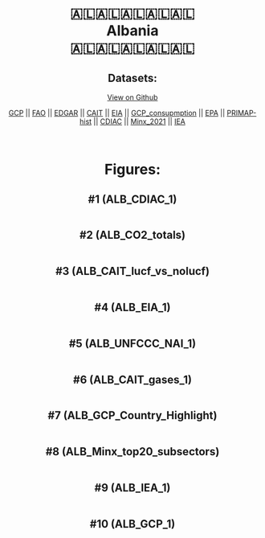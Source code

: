 
<center>
<h1 align="center">
🇦🇱🇦🇱🇦🇱🇦🇱🇦🇱
<br>
Albania
<br>
🇦🇱🇦🇱🇦🇱🇦🇱🇦🇱
</h1>
<h2>Datasets:</h2>
<p><a href="https://github.com/dquintani/GreenhouseData/tree/master/country_data/ALB_Albania/data">View on Github</a>
<br></p><p><a href="data/ALB_GCP.csv">GCP</a> || <a href="data/ALB_FAO.csv">FAO</a> || <a href="data/ALB_EDGAR.csv">EDGAR</a> || <a href="data/ALB_CAIT.csv">CAIT</a> || <a href="data/ALB_EIA.csv">EIA</a> || <a href="data/ALB_GCP_consupmption.csv">GCP_consupmption</a> || <a href="data/ALB_EPA.csv">EPA</a> || <a href="data/ALB_PRIMAP-hist.csv">PRIMAP-hist</a> || <a href="data/ALB_CDIAC.csv">CDIAC</a> || <a href="data/ALB_Minx_2021.csv">Minx_2021</a> || <a href="data/ALB_IEA.csv">IEA</a></p><p><br></p>
<h1>Figures:</h1><h2>#1 (ALB_CDIAC_1)</h2>
<p><img alt="" src="figures/ALB_CDIAC_1.png" /></p><h2>#2 (ALB_CO2_totals)</h2>
<p><img alt="" src="figures/ALB_CO2_totals.png" /></p><h2>#3 (ALB_CAIT_lucf_vs_nolucf)</h2>
<p><img alt="" src="figures/ALB_CAIT_lucf_vs_nolucf.png" /></p><h2>#4 (ALB_EIA_1)</h2>
<p><img alt="" src="figures/ALB_EIA_1.png" /></p><h2>#5 (ALB_UNFCCC_NAI_1)</h2>
<p><img alt="" src="figures/ALB_UNFCCC_NAI_1.png" /></p><h2>#6 (ALB_CAIT_gases_1)</h2>
<p><img alt="" src="figures/ALB_CAIT_gases_1.png" /></p><h2>#7 (ALB_GCP_Country_Highlight)</h2>
<p><img alt="" src="figures/ALB_GCP_Country_Highlight.png" /></p><h2>#8 (ALB_Minx_top20_subsectors)</h2>
<p><img alt="" src="figures/ALB_Minx_top20_subsectors.png" /></p><h2>#9 (ALB_IEA_1)</h2>
<p><img alt="" src="figures/ALB_IEA_1.png" /></p><h2>#10 (ALB_GCP_1)</h2>
<p><img alt="" src="figures/ALB_GCP_1.png" /></p>